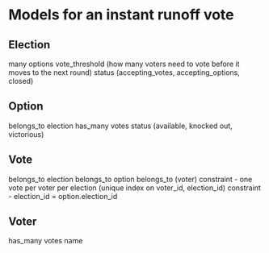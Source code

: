 # Models for an instant runoff vote

## Election

many options
vote_threshold (how many voters need to vote before it moves to the next round)
status (accepting_votes, accepting_options, closed)

## Option

belongs_to election
has_many votes
status (available, knocked out, victorious)

## Vote

belongs_to election
belongs_to option
belongs_to (voter)
constraint - one vote per voter per election (unique index on voter_id, election_id)
constraint - election_id = option.election_id

## Voter

has_many votes
name
